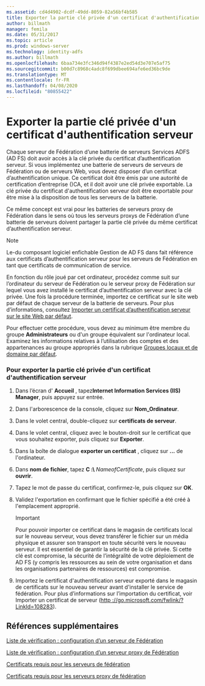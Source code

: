 ```yaml
---
ms.assetid: cd4d4902-dcdf-49dd-8059-82a56bf4b585
title: Exporter la partie clé privée d'un certificat d'authentification serveur
author: billmath
manager: femila
ms.date: 05/31/2017
ms.topic: article
ms.prod: windows-server
ms.technology: identity-adfs
ms.author: billmath
ms.openlocfilehash: 6baa734e3fc346d94f4387e2ed54d3e707e5af75
ms.sourcegitcommit: b00d7c8968c4adc8f699dbee694afe6ed36bc9de
ms.translationtype: MT
ms.contentlocale: fr-FR
ms.lasthandoff: 04/08/2020
ms.locfileid: "80855422"
---
```

# <a name="export-the-private-key-portion-of-a-server-authentication-certificate"></a>Exporter la partie clé privée d'un certificat d'authentification serveur

Chaque serveur de Fédération d’une batterie de serveurs Services ADFS \(AD FS\) doit avoir accès à la clé privée du certificat d’authentification serveur. Si vous implémentez une batterie de serveurs de serveurs de Fédération ou de serveurs Web, vous devez disposer d’un certificat d’authentification unique. Ce certificat doit être émis par une autorité de certification d’entreprise \(\)CA, et il doit avoir une clé privée exportable. La clé privée du certificat d'authentification serveur doit être exportable pour être mise à la disposition de tous les serveurs de la batterie.  
  
Ce même concept est vrai pour les batteries de serveurs proxy de Fédération dans le sens où tous les serveurs proxys de Fédération d’une batterie de serveurs doivent partager la partie clé privée du même certificat d’authentification serveur.  
  
> [!NOTE]  
> Le\-du composant logiciel enfichable Gestion de AD FS dans fait référence aux certificats d’authentification serveur pour les serveurs de Fédération en tant que certificats de communication de service.  
  
En fonction du rôle joué par cet ordinateur, procédez comme suit sur l’ordinateur du serveur de Fédération ou le serveur proxy de Fédération sur lequel vous avez installé le certificat d’authentification serveur avec la clé privée. Une fois la procédure terminée, importez ce certificat sur le site web par défaut de chaque serveur de la batterie de serveurs. Pour plus d’informations, consultez [Importer un certificat d’authentification serveur sur le site Web par défaut](Import-a-Server-Authentication-Certificate-to-the-Default-Web-Site.md).  
  
Pour effectuer cette procédure, vous devez au minimum être membre du groupe **Administrateurs** ou d'un groupe équivalent sur l'ordinateur local.  Examinez les informations relatives à l’utilisation des comptes et des appartenances au groupe appropriés dans la rubrique [Groupes locaux et de domaine par défaut](https://go.microsoft.com/fwlink/?LinkId=83477).   
  
### <a name="to-export-the-private-key-portion-of-a-server-authentication-certificate"></a>Pour exporter la partie clé privée d'un certificat d'authentification serveur  
  
1. Dans l’écran d' **Accueil** , tapez**Internet Information Services \(IIS\) Manager**, puis appuyez sur entrée.  
  
2. Dans l'arborescence de la console, cliquez sur **Nom_Ordinateur**.  
  
3. Dans le volet central, double\-cliquez sur **certificats de serveur**.  
  
4. Dans le volet central, cliquez avec le bouton\-droit sur le certificat que vous souhaitez exporter, puis cliquez sur **Exporter**.  
  
5. Dans la boîte de dialogue **exporter un certificat** , cliquez sur **...** de l'ordinateur.  
  
6. Dans **nom de fichier**, tapez **C :\\** <em>NameofCertificate</em>, puis cliquez sur **ouvrir**.  
  
7. Tapez le mot de passe du certificat, confirmez-le, puis cliquez sur **OK**.  
  
8. Validez l'exportation en confirmant que le fichier spécifié a été créé à l'emplacement approprié.  
  
   > [!IMPORTANT]  
   > Pour pouvoir importer ce certificat dans le magasin de certificats local sur le nouveau serveur, vous devez transférer le fichier sur un média physique et assurer son transport en toute sécurité vers le nouveau serveur. Il est essentiel de garantir la sécurité de la clé privée. Si cette clé est compromise, la sécurité de l’intégralité de votre déploiement de AD FS \(y compris les ressources au sein de votre organisation et dans les organisations partenaires de ressources\) est compromise.  
  
9. Importez le certificat d'authentification serveur exporté dans le magasin de certificats sur le nouveau serveur avant d'installer le service de fédération. Pour plus d’informations sur l’importation du certificat, voir Importer un certificat de serveur \([http :\/\/go.microsoft.com\/fwlink\/? LinkId\=108283](https://go.microsoft.com/fwlink/?LinkId=108283)\).  
  
## <a name="additional-references"></a>Références supplémentaires  
[Liste de vérification : configuration d’un serveur de Fédération](Checklist--Setting-Up-a-Federation-Server.md)  
  
[Liste de vérification : configuration d’un serveur proxy de Fédération](Checklist--Setting-Up-a-Federation-Server-Proxy.md)  
  
[Certificats requis pour les serveurs de fédération](https://technet.microsoft.com/library/dd807040.aspx)  
  
[Certificats requis pour les serveurs proxy de fédération](https://technet.microsoft.com/library/dd807054.aspx)  
  


